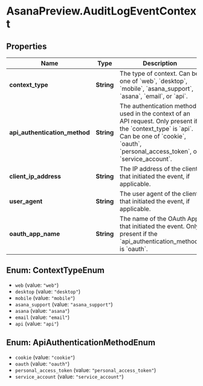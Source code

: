 # AsanaPreview.AuditLogEventContext

## Properties
Name | Type | Description | Notes
------------ | ------------- | ------------- | -------------
**context_type** | **String** | The type of context. Can be one of &#x60;web&#x60;, &#x60;desktop&#x60;, &#x60;mobile&#x60;, &#x60;asana_support&#x60;, &#x60;asana&#x60;, &#x60;email&#x60;, or &#x60;api&#x60;. | [optional] 
**api_authentication_method** | **String** | The authentication method used in the context of an API request. Only present if the &#x60;context_type&#x60; is &#x60;api&#x60;. Can be one of &#x60;cookie&#x60;, &#x60;oauth&#x60;, &#x60;personal_access_token&#x60;, or &#x60;service_account&#x60;. | [optional] 
**client_ip_address** | **String** | The IP address of the client that initiated the event, if applicable. | [optional] 
**user_agent** | **String** | The user agent of the client that initiated the event, if applicable. | [optional] 
**oauth_app_name** | **String** | The name of the OAuth App that initiated the event. Only present if the &#x60;api_authentication_method&#x60; is &#x60;oauth&#x60;. | [optional] 

<a name="ContextTypeEnum"></a>
## Enum: ContextTypeEnum

* `web` (value: `"web"`)
* `desktop` (value: `"desktop"`)
* `mobile` (value: `"mobile"`)
* `asana_support` (value: `"asana_support"`)
* `asana` (value: `"asana"`)
* `email` (value: `"email"`)
* `api` (value: `"api"`)


<a name="ApiAuthenticationMethodEnum"></a>
## Enum: ApiAuthenticationMethodEnum

* `cookie` (value: `"cookie"`)
* `oauth` (value: `"oauth"`)
* `personal_access_token` (value: `"personal_access_token"`)
* `service_account` (value: `"service_account"`)

